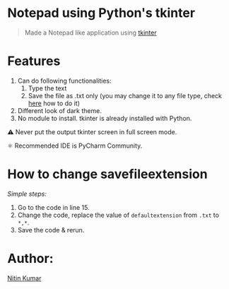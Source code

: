 # Notepad using Python's tkinter

> Made a Notepad like application using [tkinter](https://docs.python.org/3/library/tk.html)

# Features

1. Can do following functionalities:
   1. Type the text
   2. Save the file as .txt only (you may change it to any file type, check [here]() how to do it)
2. Different look of dark theme.
3. No module to install. tkinter is already installed with Python.

:warning: Never put the output tkinter screen in full screen mode.

⚛️ Recommended IDE is PyCharm Community.

# How to change savefileextension

*Simple steps:*
1. Go to the code in line 15.
2. Change the code, replace the value of `defaultextension` from `.txt` to `*,*`.
3. Save the code & rerun.

# Author:

[Nitin Kumar](https://github/com/nitinkumar30/)
